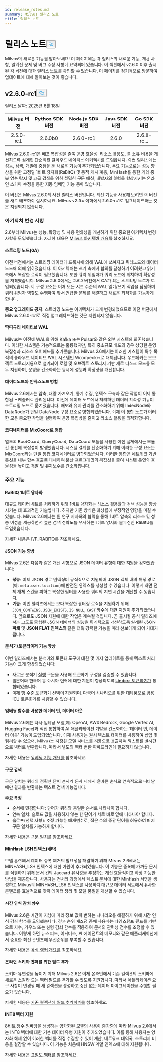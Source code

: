 ```yaml
---
id: release_notes.md
summary: Milvus 릴리스 노트
title: 릴리스 노트
---
```

<h1 id="Release-Notes" class="common-anchor-header">릴리스 노트<button data-href="#Release-Notes" class="anchor-icon" translate="no">
      <svg translate="no"
        aria-hidden="true"
        focusable="false"
        height="20"
        version="1.1"
        viewBox="0 0 16 16"
        width="16"
      >
        <path
          fill="#0092E4"
          fill-rule="evenodd"
          d="M4 9h1v1H4c-1.5 0-3-1.69-3-3.5S2.55 3 4 3h4c1.45 0 3 1.69 3 3.5 0 1.41-.91 2.72-2 3.25V8.59c.58-.45 1-1.27 1-2.09C10 5.22 8.98 4 8 4H4c-.98 0-2 1.22-2 2.5S3 9 4 9zm9-3h-1v1h1c1 0 2 1.22 2 2.5S13.98 12 13 12H9c-.98 0-2-1.22-2-2.5 0-.83.42-1.64 1-2.09V6.25c-1.09.53-2 1.84-2 3.25C6 11.31 7.55 13 9 13h4c1.45 0 3-1.69 3-3.5S14.5 6 13 6z"
        ></path>
      </svg>
    </button></h1><p>Milvus의 새로운 기능을 알아보세요! 이 페이지에는 각 릴리스의 새로운 기능, 개선 사항, 알려진 문제 및 버그 수정 사항이 요약되어 있습니다. 이 섹션에서 v2.6.0 이후 출시된 각 버전에 대한 릴리스 노트를 확인할 수 있습니다. 이 페이지를 정기적으로 방문하여 업데이트에 대해 알아보는 것이 좋습니다.</p>
<h2 id="v260-rc1" class="common-anchor-header">v2.6.0-rc1<button data-href="#v260-rc1" class="anchor-icon" translate="no">
      <svg translate="no"
        aria-hidden="true"
        focusable="false"
        height="20"
        version="1.1"
        viewBox="0 0 16 16"
        width="16"
      >
        <path
          fill="#0092E4"
          fill-rule="evenodd"
          d="M4 9h1v1H4c-1.5 0-3-1.69-3-3.5S2.55 3 4 3h4c1.45 0 3 1.69 3 3.5 0 1.41-.91 2.72-2 3.25V8.59c.58-.45 1-1.27 1-2.09C10 5.22 8.98 4 8 4H4c-.98 0-2 1.22-2 2.5S3 9 4 9zm9-3h-1v1h1c1 0 2 1.22 2 2.5S13.98 12 13 12H9c-.98 0-2-1.22-2-2.5 0-.83.42-1.64 1-2.09V6.25c-1.09.53-2 1.84-2 3.25C6 11.31 7.55 13 9 13h4c1.45 0 3-1.69 3-3.5S14.5 6 13 6z"
        ></path>
      </svg>
    </button></h2><p>릴리스 날짜: 2025년 6월 18일</p>
<table>
<thead>
<tr><th style="text-align:center">Milvus 버전</th><th style="text-align:center">Python SDK 버전</th><th style="text-align:center">Node.js SDK 버전</th><th style="text-align:center">Java SDK 버전</th><th style="text-align:center">Go SDK 버전</th></tr>
</thead>
<tbody>
<tr><td style="text-align:center">2.6.0-rc1</td><td style="text-align:center">2.6.0b0</td><td style="text-align:center">2.6.0-rc1</td><td style="text-align:center">2.6.0</td><td style="text-align:center">2.6.0-rc.1</td></tr>
</tbody>
</table>
<p>Milvus 2.6.0-rc1은 배포 복잡성을 줄여 운영 효율성, 리소스 활용도, 총 소유 비용을 개선하도록 설계된 단순화된 클라우드 네이티브 아키텍처를 도입합니다. 이번 릴리스에는 성능, 검색, 개발에 중점을 둔 새로운 기능이 추가되었습니다. 주요 기능으로는 성능 향상을 위한 고정밀 1비트 양자화(RaBitQ) 및 동적 캐시 계층, MinHash를 통한 거의 중복 없는 탐지 및 고급 검색을 위한 정밀한 구문 매칭, 개발자의 경험을 향상시키는 온라인 스키마 수정을 통한 자동 임베딩 기능 등이 있습니다.</p>
<div class="alert note">
<p>이 버전은 Milvus 2.6.0의 사전 릴리스 버전입니다. 최신 기능을 사용해 보려면 이 버전을 새로 배포하여 설치하세요. Milvus v2.5.x 이하에서 2.6.0-rc1로 업그레이드하는 것은 지원되지 않습니다.</p>
</div>
<h3 id="Architecture-Changes" class="common-anchor-header">아키텍처 변경 사항</h3><p>2.6부터 Milvus는 성능, 확장성 및 사용 편의성을 개선하기 위한 중요한 아키텍처 변경 사항을 도입했습니다. 자세한 내용은 <a href="/docs/ko/architecture_overview.md">Milvus 아키텍처 개요를</a> 참조하세요.</p>
<h4 id="Streaming-Node-GA" class="common-anchor-header">스트리밍 노드(GA)</h4><p>이전 버전에서는 스트리밍 데이터가 프록시에 의해 WAL에 쓰여지고 쿼리노드와 데이터노드에 의해 읽혀졌습니다. 이 아키텍처는 쓰기 측에서 합의를 달성하기 어려웠고 읽기 측에서 복잡한 로직이 필요했습니다. 또한 쿼리 위임자가 쿼리 노드에 위치하여 확장성을 저해했습니다. Milvus 2.5.0에서는 2.6.0 버전에서 GA가 되는 스트리밍 노드가 도입되었습니다. 이 구성 요소는 이제 모든 샤드 수준의 WAL 읽기/쓰기 작업을 담당하며 쿼리 위임자 역할도 수행하여 앞서 언급한 문제를 해결하고 새로운 최적화를 가능하게 합니다.</p>
<p><strong>중요 업그레이드 공지</strong>: 스트리밍 노드는 아키텍처가 크게 변경되었으므로 이전 버전에서 Milvus 2.6.0-rc1로 직접 업그레이드하는 것은 지원되지 않습니다.</p>
<h4 id="Woodpecker-Native-WAL" class="common-anchor-header">딱따구리 네이티브 WAL</h4><p>Milvus는 이전에 WAL을 위해 Kafka 또는 Pulsar와 같은 외부 시스템에 의존했습니다. 이러한 시스템은 기능적으로는 훌륭했지만, 특히 중소규모 배포의 경우 상당한 운영 복잡성과 리소스 오버헤드를 추가했습니다. Milvus 2.6에서는 이러한 시스템이 특수 목적의 클라우드 네이티브 WAL 시스템인 Woodpecker로 대체됩니다. 우드페커는 오브젝트 스토리지용으로 설계되어 로컬 및 오브젝트 스토리지 기반 제로 디스크 모드를 모두 지원하며, 운영을 간소화하는 동시에 성능과 확장성을 개선합니다.</p>
<h4 id="DataNode-and-IndexNode-Merge" class="common-anchor-header">데이터노드와 인덱스노드 병합</h4><p>Milvus 2.6에서는 압축, 대량 가져오기, 통계 수집, 인덱스 구축과 같은 작업이 이제 통합된 스케줄러로 관리됩니다. 이전에 데이터 노드에서 처리하던 데이터 지속성 기능이 스트리밍 노드로 옮겨졌습니다. 배포와 유지 관리를 간소화하기 위해 IndexNode와 DataNode가 단일 DataNode 구성 요소로 병합되었습니다. 이제 이 통합 노드가 이러한 모든 중요한 작업을 실행하여 운영 복잡성을 줄이고 리소스 활용을 최적화합니다.</p>
<h4 id="Coordinator-Merge-into-MixCoord" class="common-anchor-header">코디네이터를 MixCoord로 병합</h4><p>별도의 RootCoord, QueryCoord, DataCoord 모듈을 사용한 이전 설계에서는 모듈 간 통신에 복잡성이 발생했습니다. 시스템 설계를 단순화하기 위해 이러한 구성 요소는 MixCoord라는 단일 통합 코디네이터로 병합되었습니다. 이러한 통합은 네트워크 기반 통신을 내부 함수 호출로 대체하여 분산 프로그래밍의 복잡성을 줄여 시스템 운영의 효율성을 높이고 개발 및 유지보수를 간소화합니다.</p>
<h3 id="Key-Features" class="common-anchor-header">주요 기능</h3><h4 id="RaBitQ-1-bit-Quantization" class="common-anchor-header">RaBitQ 1비트 양자화</h4><p>대규모 데이터 세트를 처리하기 위해 1비트 양자화는 리소스 활용률과 검색 성능을 향상시키는 데 효과적인 기술입니다. 하지만 기존 방식은 회상률에 부정적인 영향을 미칠 수 있습니다. Milvus 2.6에서는 원 연구 저자와의 협력을 통해 1비트 압축의 리소스 및 성능 이점을 제공하면서 높은 검색 정확도를 유지하는 1비트 양자화 솔루션인 RaBitQ를 도입했습니다.</p>
<p>자세한 내용은 <a href="/docs/ko/ivf-rabitq.md">IVF_RABITQ를</a> 참조하세요.</p>
<h4 id="JSON-Capability-Enhancement" class="common-anchor-header">JSON 기능 향상</h4><p>Milvus 2.6은 다음과 같은 개선 사항으로 JSON 데이터 유형에 대한 지원을 강화했습니다:</p>
<ul>
<li><strong>성능</strong>: 이제 JSON 경로 인덱싱이 공식적으로 지원되어 JSON 객체 내의 특정 경로(예: <code translate="no">meta.user.location</code>)에 반전된 인덱스를 생성할 수 있습니다. 이렇게 하면 전체 개체 스캔을 피하고 복잡한 필터를 사용한 쿼리의 지연 시간을 개선할 수 있습니다.</li>
<li><strong>기능</strong>: 이번 릴리즈에서는 보다 복잡한 필터링 로직을 지원하기 위해 <code translate="no">JSON_CONTAINS</code>, <code translate="no">JSON_EXISTS</code>, <code translate="no">IS NULL</code>, <code translate="no">CAST</code> 함수에 대한 지원이 추가되었습니다. 앞으로도 JSON 지원에 대한 작업은 계속될 것입니다. 곧 출시될 공식 릴리즈에서는 고도로 중첩된 JSON 데이터의 성능을 획기적으로 개선하도록 설계된 JSON <strong>파쇄</strong> 및 <strong>JSON FLAT 인덱스와</strong> 같은 더욱 강력한 기능을 미리 선보이게 되어 기대가 큽니다.</li>
</ul>
<h4 id="AnalyzerTokenizer-Function-Enhancement" class="common-anchor-header">분석기/토큰라이저 기능 향상</h4><p>이번 릴리즈에서는 분석기와 토큰화 도구에 대한 몇 가지 업데이트를 통해 텍스트 처리 기능이 크게 향상되었습니다:</p>
<ul>
<li>새로운 분석기 <a href="/docs/ko/analyzer-overview.md#Example-use">실행</a> 구문을 사용해 토큰화기 구성을 검증할 수 있습니다.</li>
<li>일본어와 한국어 등 아시아 언어에 대한 지원이 향상되도록 <a href="/docs/ko/lindera-tokenizer.md">Lindera 토큰화기가</a> 통합되었습니다.</li>
<li>이제 행 수준 토큰화기 선택이 지원되며, 다국어 시나리오를 위한 대체품으로 범용 <a href="/docs/ko/icu-tokenizer.md">ICU 토큰화기를</a> 사용할 수 있습니다.</li>
</ul>
<h4 id="Data-in-Data-Out-with-Embedding-Functions" class="common-anchor-header">임베딩 함수를 사용한 데이터 인, 데이터 아웃</h4><p>Milvus 2.6에는 타사 임베딩 모델(예: OpenAI, AWS Bedrock, Google Vertex AI, Hugging Face)과 직접 통합하여 AI 애플리케이션 개발을 간소화하는 '데이터 인, 데이터 아웃' 기능이 도입되었습니다. 이제 사용자는 원시 텍스트 데이터를 사용하여 삽입 및 쿼리할 수 있으며, Milvus는 지정된 모델 서비스를 자동으로 호출하여 텍스트를 실시간으로 벡터로 변환합니다. 따라서 별도의 벡터 변환 파이프라인이 필요하지 않습니다.</p>
<p>자세한 내용은 <a href="/docs/ko/embedding-function-overview.md">임베딩 기능 개요를</a> 참조하세요.</p>
<h4 id="Phrase-Match" class="common-anchor-header">구문 검색</h4><p>구문 일치는 쿼리의 정확한 단어 순서가 문서 내에서 올바른 순서로 연속적으로 나타날 때만 결과를 반환하는 텍스트 검색 기능입니다.</p>
<p><strong>주요 특징</strong></p>
<ul>
<li>순서에 민감합니다: 단어가 쿼리와 동일한 순서로 나타나야 합니다.</li>
<li>연속 일치: 슬로프 값을 사용하지 않는 한 단어가 서로 바로 옆에 나타나야 합니다.</li>
<li>슬로프(선택 사항): 조정 가능한 매개변수로, 적은 수의 중간 단어를 허용하여 퍼지 구문 일치를 가능하게 합니다.</li>
</ul>
<p>자세한 내용은 <a href="/docs/ko/phrase-match.md">구문 일치를</a> 참조하세요.</p>
<h4 id="MinHash-LSH-Index-Beta" class="common-anchor-header">MinHash LSH 인덱스(베타)</h4><p>모델 훈련에서 데이터 중복 제거의 필요성을 해결하기 위해 Milvus 2.6에서는 MINHASH_LSH 인덱스에 대한 지원이 추가되었습니다. 이 기능은 중복에 가까운 문서를 식별하기 위해 문서 간의 Jaccard 유사성을 추정하는 계산 효율적이고 확장 가능한 방법을 제공합니다. 사용자는 전처리 과정에서 텍스트 문서에 대한 MinHash 서명을 생성하고 Milvus의 MINHASH_LSH 인덱스를 사용하여 대규모 데이터 세트에서 유사한 콘텐츠를 효율적으로 찾아 데이터 정리 및 모델 품질을 개선할 수 있습니다.</p>
<h4 id="Time-Aware-Decay-Functions" class="common-anchor-header">시간 인식 감쇠 함수</h4><p>Milvus 2.6은 시간이 지남에 따라 정보 값이 변하는 시나리오를 해결하기 위해 시간 인식 감쇠 함수를 도입했습니다. 결과 순위 재조정 중에 사용자는 타임스탬프 필드를 기반으로 지수, 가우스 또는 선형 감쇠 함수를 적용하여 문서의 관련성 점수를 조정할 수 있습니다. 이렇게 하면 뉴스 피드, 이커머스, AI 에이전트의 메모리와 같은 애플리케이션에서 중요한 최신 콘텐츠에 우선순위를 부여할 수 있습니다.</p>
<p>자세한 내용은 <a href="/docs/ko/decay-ranker-overview.md">감쇠 랭커 개요를</a> 참조하세요.</p>
<h4 id="Add-Field-for-Online-Schema-Evolution" class="common-anchor-header">온라인 스키마 진화를 위한 필드 추가</h4><p>스키마 유연성을 높이기 위해 Milvus 2.6은 이제 온라인에서 기존 컬렉션의 스키마에 새로운 스칼라 또는 벡터 필드를 추가할 수 있도록 지원합니다. 따라서 애플리케이션 요구 사항이 변경될 때 새 컬렉션을 생성하고 중단 없는 데이터 마이그레이션을 수행할 필요가 없습니다.</p>
<p>자세한 내용은 <a href="/docs/ko/add-fields-to-an-existing-collection.md">기존 컬렉션에 필드 추가하기를</a> 참조하세요.</p>
<h4 id="INT8-Vector-Support" class="common-anchor-header">INT8 벡터 지원</h4><p>8비트 정수 임베딩을 생성하는 양자화된 모델의 사용이 증가함에 따라 Milvus 2.6에서는 INT8 벡터에 대한 기본 데이터 유형 지원이 추가되었습니다. 이를 통해 사용자는 양자화 해제 없이 이러한 벡터를 직접 수집할 수 있어 계산, 네트워크 대역폭, 스토리지 비용을 절감할 수 있습니다. 이 기능은 처음에 HNSW 계열 인덱스에 대해 지원됩니다.</p>
<p>자세한 내용은 <a href="/docs/ko/dense-vector.md">고밀도 벡터를</a> 참조하세요.</p>
